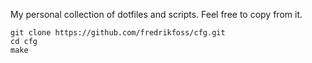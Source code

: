 My personal collection of dotfiles and scripts. Feel free to copy from it.

```
git clone https://github.com/fredrikfoss/cfg.git
cd cfg
make
```
